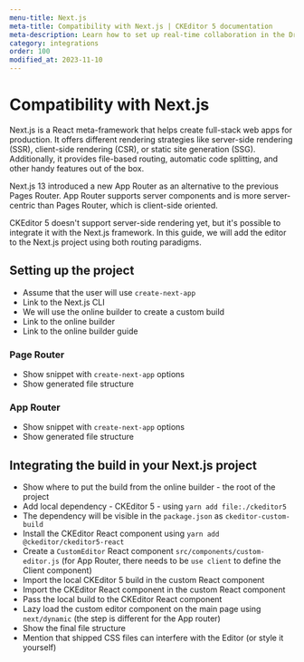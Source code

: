 ```yaml
---
menu-title: Next.js
meta-title: Compatibility with Next.js | CKEditor 5 documentation
meta-description: Learn how to set up real-time collaboration in the Drupal editing platform with the CKEditor 5 Premium Features module.
category: integrations
order: 100
modified_at: 2023-11-10
---
```


# Compatibility with Next.js

Next.js is a React meta-framework that helps create full-stack web apps for production. It offers different rendering strategies like server-side rendering (SSR), client-side rendering (CSR), or static site generation (SSG). Additionally, it provides file-based routing, automatic code splitting, and other handy features out of the box.

Next.js 13 introduced a new App Router as an alternative to the previous Pages Router. App Router supports server components and is more server-centric than Pages Router, which is client-side oriented.

CKEditor 5 doesn't support server-side rendering yet, but it's possible to integrate it with the Next.js framework. In this guide, we will add the editor to the Next.js project using both routing paradigms.

## Setting up the project

* Assume that the user will use `create-next-app`
* Link to the Next.js CLI
* We will use the online builder to create a custom build
* Link to the online builder
* Link to the online builder guide

### Page Router

* Show snippet with `create-next-app` options
* Show generated file structure

### App Router

* Show snippet with `create-next-app` options
* Show generated file structure

## Integrating the build in your Next.js project

* Show where to put the build from the online builder - the root of the project
* Add local dependency - CKEditor 5 - using `yarn add file:./ckeditor5`
* The dependency will be visible in the `package.json` as `ckeditor-custom-build`
* Install the CKEditor React component using `yarn add @ckeditor/ckeditor5-react`
* Create a `CustomEditor` React component `src/components/custom-editor.js` (for App Router, there needs to be `use client` to define the Client component)
* Import the local CKEditor 5 build in the custom React component
* Import the CKEditor React component in the custom React component
* Pass the local build to the CKEditor React component
* Lazy load the custom editor component on the main page using `next/dynamic` (the step is different for the App router)
* Show the final file structure
* Mention that shipped CSS files can interfere with the Editor (or style it yourself)
